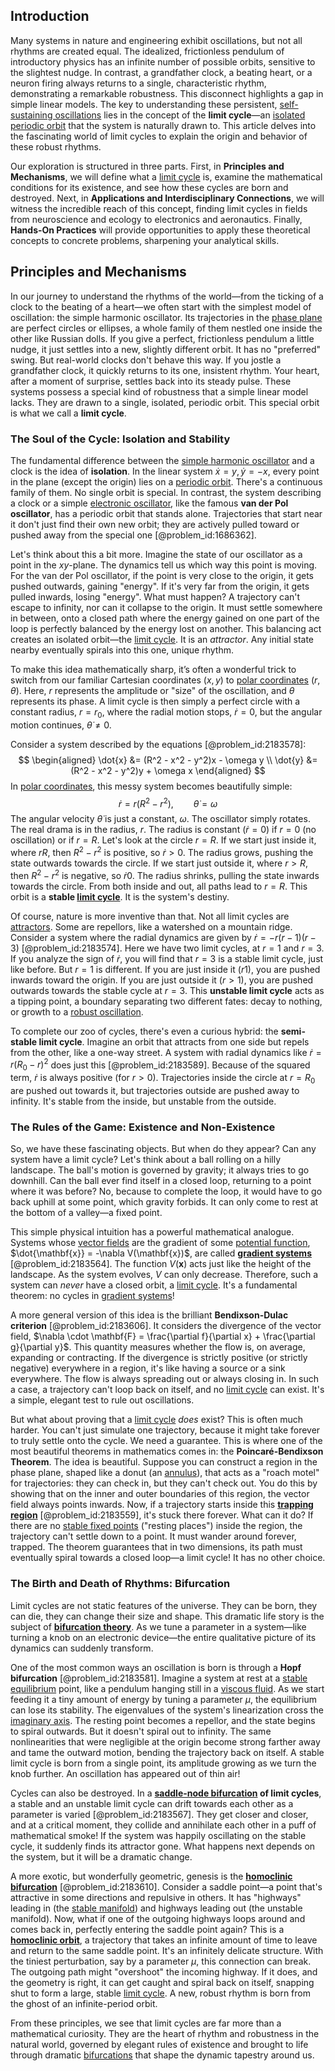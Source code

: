 ## Introduction
Many systems in nature and engineering exhibit oscillations, but not all rhythms are created equal. The idealized, frictionless pendulum of introductory physics has an infinite number of possible orbits, sensitive to the slightest nudge. In contrast, a grandfather clock, a beating heart, or a neuron firing always returns to a single, characteristic rhythm, demonstrating a remarkable robustness. This disconnect highlights a gap in simple linear models. The key to understanding these persistent, [self-sustaining oscillations](@article_id:268618) lies in the concept of the **limit cycle**—an [isolated periodic orbit](@article_id:268267) that the system is naturally drawn to. This article delves into the fascinating world of limit cycles to explain the origin and behavior of these robust rhythms.

Our exploration is structured in three parts. First, in **Principles and Mechanisms**, we will define what a [limit cycle](@article_id:180332) is, examine the mathematical conditions for its existence, and see how these cycles are born and destroyed. Next, in **Applications and Interdisciplinary Connections**, we will witness the incredible reach of this concept, finding limit cycles in fields from neuroscience and ecology to electronics and aeronautics. Finally, **Hands-On Practices** will provide opportunities to apply these theoretical concepts to concrete problems, sharpening your analytical skills.

## Principles and Mechanisms

In our journey to understand the rhythms of the world—from the ticking of a clock to the beating of a heart—we often start with the simplest model of oscillation: the simple harmonic oscillator. Its trajectories in the [phase plane](@article_id:167893) are perfect circles or ellipses, a whole family of them nestled one inside the other like Russian dolls. If you give a perfect, frictionless pendulum a little nudge, it just settles into a new, slightly different orbit. It has no "preferred" swing. But real-world clocks don't behave this way. If you jostle a grandfather clock, it quickly returns to its one, insistent rhythm. Your heart, after a moment of surprise, settles back into its steady pulse. These systems possess a special kind of robustness that a simple linear model lacks. They are drawn to a single, isolated, periodic orbit. This special orbit is what we call a **limit cycle**.

### The Soul of the Cycle: Isolation and Stability

The fundamental difference between the [simple harmonic oscillator](@article_id:145270) and a clock is the idea of **isolation**. In the linear system $\dot{x} = y, \dot{y} = -x$, every point in the plane (except the origin) lies on a [periodic orbit](@article_id:273261). There's a continuous family of them. No single orbit is special. In contrast, the system describing a clock or a simple [electronic oscillator](@article_id:274219), like the famous **van der Pol oscillator**, has a periodic orbit that stands alone. Trajectories that start near it don't just find their own new orbit; they are actively pulled toward or pushed away from the special one [@problem_id:1686362].

Let's think about this a bit more. Imagine the state of our oscillator as a point in the $xy$-plane. The dynamics tell us which way this point is moving. For the van der Pol oscillator, if the point is very close to the origin, it gets pushed outwards, gaining "energy". If it's very far from the origin, it gets pulled inwards, losing "energy". What must happen? A trajectory can't escape to infinity, nor can it collapse to the origin. It must settle somewhere in between, onto a closed path where the energy gained on one part of the loop is perfectly balanced by the energy lost on another. This balancing act creates an isolated orbit—the [limit cycle](@article_id:180332). It is an *attractor*. Any initial state nearby eventually spirals into this one, unique rhythm.

To make this idea mathematically sharp, it’s often a wonderful trick to switch from our familiar Cartesian coordinates $(x,y)$ to [polar coordinates](@article_id:158931) $(r, \theta)$. Here, $r$ represents the amplitude or "size" of the oscillation, and $\theta$ represents its phase. A limit cycle is then simply a perfect circle with a constant radius, $r = r_0$, where the radial motion stops, $\dot{r} = 0$, but the angular motion continues, $\dot{\theta} \ne 0$.

Consider a system described by the equations [@problem_id:2183578]:
$$
\begin{aligned}
\dot{x} &= (R^2 - x^2 - y^2)x - \omega y \\
\dot{y} &= (R^2 - x^2 - y^2)y + \omega x
\end{aligned}
$$
In [polar coordinates](@article_id:158931), this messy system becomes beautifully simple:
$$
\dot{r} = r(R^2 - r^2), \qquad \dot{\theta} = \omega
$$
The angular velocity $\dot{\theta}$ is just a constant, $\omega$. The oscillator simply rotates. The real drama is in the radius, $r$. The radius is constant ($\dot{r}=0$) if $r=0$ (no oscillation) or if $r=R$. Let's look at the circle $r=R$. If we start just inside it, where $r  R$, then $R^2 - r^2$ is positive, so $\dot{r} > 0$. The radius grows, pushing the state outwards towards the circle. If we start just outside it, where $r > R$, then $R^2 - r^2$ is negative, so $\dot{r}  0$. The radius shrinks, pulling the state inwards towards the circle. From both inside and out, all paths lead to $r=R$. This orbit is a **stable [limit cycle](@article_id:180332)**. It is the system's destiny.

Of course, nature is more inventive than that. Not all limit cycles are [attractors](@article_id:274583). Some are repellors, like a watershed on a mountain ridge. Consider a system where the radial dynamics are given by $\dot{r} = -r(r-1)(r-3)$ [@problem_id:2183574]. Here we have two limit cycles, at $r=1$ and $r=3$. If you analyze the sign of $\dot{r}$, you will find that $r=3$ is a stable limit cycle, just like before. But $r=1$ is different. If you are just inside it ($r  1$), you are pushed inwards toward the origin. If you are just outside it ($r > 1$), you are pushed outwards towards the stable cycle at $r=3$. This **unstable limit cycle** acts as a tipping point, a boundary separating two different fates: decay to nothing, or growth to a [robust oscillation](@article_id:267456).

To complete our zoo of cycles, there's even a curious hybrid: the **semi-stable limit cycle**. Imagine an orbit that attracts from one side but repels from the other, like a one-way street. A system with radial dynamics like $\dot{r} = r(R_0-r)^2$ does just this [@problem_id:2183589]. Because of the squared term, $\dot{r}$ is always positive (for $r > 0$). Trajectories inside the circle at $r=R_0$ are pushed out towards it, but trajectories outside are pushed away to infinity. It's stable from the inside, but unstable from the outside.

### The Rules of the Game: Existence and Non-Existence

So, we have these fascinating objects. But when do they appear? Can any system have a limit cycle? Let's think about a ball rolling on a hilly landscape. The ball's motion is governed by gravity; it always tries to go downhill. Can the ball ever find itself in a closed loop, returning to a point where it was before? No, because to complete the loop, it would have to go back uphill at some point, which gravity forbids. It can only come to rest at the bottom of a valley—a fixed point.

This simple physical intuition has a powerful mathematical analogue. Systems whose [vector fields](@article_id:160890) are the gradient of some [potential function](@article_id:268168), $\dot{\mathbf{x}} = -\nabla V(\mathbf{x})$, are called **[gradient systems](@article_id:275488)** [@problem_id:2183564]. The function $V(\mathbf{x})$ acts just like the height of the landscape. As the system evolves, $V$ can only decrease. Therefore, such a system can *never* have a closed orbit, a [limit cycle](@article_id:180332). It's a fundamental theorem: no cycles in [gradient systems](@article_id:275488)!

A more general version of this idea is the brilliant **Bendixson-Dulac criterion** [@problem_id:2183606]. It considers the divergence of the vector field, $\nabla \cdot \mathbf{F} = \frac{\partial f}{\partial x} + \frac{\partial g}{\partial y}$. This quantity measures whether the flow is, on average, expanding or contracting. If the divergence is strictly positive (or strictly negative) everywhere in a region, it's like having a source or a sink everywhere. The flow is always spreading out or always closing in. In such a case, a trajectory can't loop back on itself, and no [limit cycle](@article_id:180332) can exist. It's a simple, elegant test to rule out oscillations.

But what about proving that a [limit cycle](@article_id:180332) *does* exist? This is often much harder. You can't just simulate one trajectory, because it might take forever to truly settle onto the cycle. We need a guarantee. This is where one of the most beautiful theorems in mathematics comes in: the **Poincaré-Bendixson Theorem**. The idea is beautiful. Suppose you can construct a region in the phase plane, shaped like a donut (an [annulus](@article_id:163184)), that acts as a "roach motel" for trajectories: they can check in, but they can't check out. You do this by showing that on the inner and outer boundaries of this region, the vector field always points inwards. Now, if a trajectory starts inside this **[trapping region](@article_id:265544)** [@problem_id:2183559], it's stuck there forever. What can it do? If there are no [stable fixed points](@article_id:262226) ("resting places") inside the region, the trajectory can't settle down to a point. It must wander around forever, trapped. The theorem guarantees that in two dimensions, its path must eventually spiral towards a closed loop—a limit cycle! It has no other choice.

### The Birth and Death of Rhythms: Bifurcation

Limit cycles are not static features of the universe. They can be born, they can die, they can change their size and shape. This dramatic life story is the subject of **[bifurcation theory](@article_id:143067)**. As we tune a parameter in a system—like turning a knob on an electronic device—the entire qualitative picture of its dynamics can suddenly transform.

One of the most common ways an oscillation is born is through a **Hopf bifurcation** [@problem_id:2183581]. Imagine a system at rest at a [stable equilibrium](@article_id:268985) point, like a pendulum hanging still in a [viscous fluid](@article_id:171498). As we start feeding it a tiny amount of energy by tuning a parameter $\mu$, the equilibrium can lose its stability. The eigenvalues of the system's linearization cross the [imaginary axis](@article_id:262124). The resting point becomes a repellor, and the state begins to spiral outwards. But it doesn't spiral out to infinity. The same nonlinearities that were negligible at the origin become strong farther away and tame the outward motion, bending the trajectory back on itself. A stable limit cycle is born from a single point, its amplitude growing as we turn the knob further. An oscillation has appeared out of thin air!

Cycles can also be destroyed. In a **[saddle-node bifurcation](@article_id:269329) of limit cycles**, a stable and an unstable limit cycle can drift towards each other as a parameter is varied [@problem_id:2183567]. They get closer and closer, and at a critical moment, they collide and annihilate each other in a puff of mathematical smoke! If the system was happily oscillating on the stable cycle, it suddenly finds its attractor gone. What happens next depends on the system, but it will be a dramatic change.

A more exotic, but wonderfully geometric, genesis is the **[homoclinic bifurcation](@article_id:272050)** [@problem_id:2183610]. Consider a saddle point—a point that's attractive in some directions and repulsive in others. It has "highways" leading in (the [stable manifold](@article_id:265990)) and highways leading out (the unstable manifold). Now, what if one of the outgoing highways loops around and comes back in, perfectly entering the saddle point again? This is a **[homoclinic orbit](@article_id:268646)**, a trajectory that takes an infinite amount of time to leave and return to the same saddle point. It's an infinitely delicate structure. With the tiniest perturbation, say by a parameter $\mu$, this connection can break. The outgoing path might "overshoot" the incoming highway. If it does, and the geometry is right, it can get caught and spiral back on itself, snapping shut to form a large, stable [limit cycle](@article_id:180332). A new, robust rhythm is born from the ghost of an infinite-period orbit.

From these principles, we see that limit cycles are far more than a mathematical curiosity. They are the heart of rhythm and robustness in the natural world, governed by elegant rules of existence and brought to life through dramatic [bifurcations](@article_id:273479) that shape the dynamic tapestry around us.